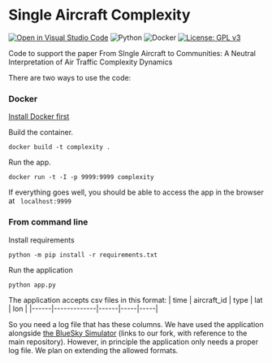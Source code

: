 # Single Aircraft Complexity
[![Open in Visual Studio Code](https://img.shields.io/badge/Visual%20Studio%20Code-0078d7.svg?style=for-the-badge&logo=visual-studio-code&logoColor=white)](https://open.vscode.dev/risufaj/Single-Aircraft-Complexity)
	![Python](https://img.shields.io/badge/python-3670A0?style=for-the-badge&logo=python&logoColor=ffdd54)
![Docker](https://img.shields.io/badge/docker-%230db7ed.svg?style=for-the-badge&logo=docker&logoColor=white)
[![License: GPL v3](https://img.shields.io/badge/License-GPLv3-blue.svg)](https://www.gnu.org/licenses/gpl-3.0)


 Code to support the paper From SIngle Aircraft to Communities: A Neutral Interpretation of Air Traffic Complexity Dynamics
 
 There are two ways to use the code:
 
 ### Docker
 
 [Install Docker first](https://docs.docker.com/get-docker/)
 
 Build the container.

```shell
docker build -t complexity . 
```

Run the app.

```shell
docker run -t -I -p 9999:9999 complexity
```

If everything goes well, you should be able to access the app in the browser at ``` localhost:9999``` 

### From command line

Install requirements 

```shell
python -m pip install -r requirements.txt
```

Run the application

```shell
python app.py
```

The application accepts csv files in this format:
| time | aircraft_id | type | lat | lon |
|------|-------------|------|-----|-----|


So you need a log file that has these columns. We have used the application alongside [the BlueSky Simulator](https://github.com/risufaj/bluesky) (links to our fork, with reference to the main repository). However, in principle the application only needs a proper log file.
We plan on extending the allowed formats.
